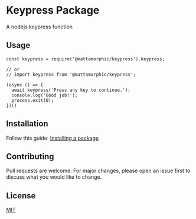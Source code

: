 # Keypress Package

A nodejs keypress function

## Usage

```
const keypress = require('@mattamorphic/keypress').keypress;

// or
// import keypress from '@mattamorphic/keypress';

(async () => {
  await keypress('Press any key to continue.');
  console.log('Good job!');
  process.exit(0);
})()

```

## Installation

Follow this guide: [Installing a package](https://help.github.com/en/articles/configuring-npm-for-use-with-github-package-registry#installing-a-package)

## Contributing
Pull requests are welcome. For major changes, please open an issue first to discuss what you would like to change.

## License
[MIT](https://choosealicense.com/licenses/mit/)
